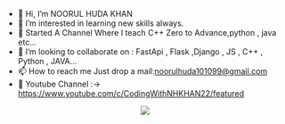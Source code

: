 - 👋 Hi, I’m NOORUL HUDA KHAN
- 👀 I’m interested in learning new skills always.
- 🌱 Started A Channel Where I teach C++ Zero to Advance,python , java etc...
- 💞️ I’m looking to collaborate on : FastApi , Flask ,Django , JS , C++ , Python , JAVA...
- 📫 How to reach me Just drop a mail:noorulhuda101099@gmail.com
- 👀 Youtube Channel :-> https://www.youtube.com/c/CodingWithNHKHAN22/featured
  
<p align="center">
  <a href="https://skillicons.dev">
    <img src="https://skillicons.dev/icons?i=git,html,css,bootstrap,js,python,fastapi,django,flask,mongodb,postgres,java,docker,scala,cpp,azure&perline=8" />
  </a>
</p>

<!---
NHKAIZEN/NHKAIZEN is a ✨ special ✨ repository because its `README.md` (this file) appears on your GitHub profile.
You can click the Preview link to take a look at your changes.
--->
